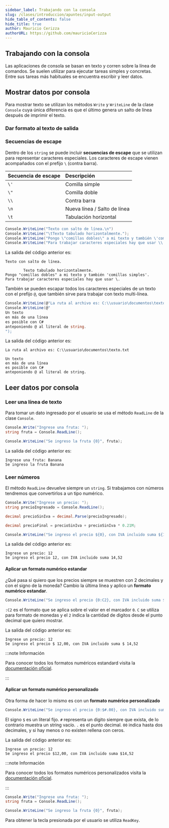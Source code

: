 ```yaml
---
sidebar_label: Trabajando con la consola
slug: /clases/introduccion/apuntes/input-output
hide_table_of_contents: false
hide_title: true
author: Mauricio Cerizza
authorURL: https://github.com/mauricioCerizza
---
```


## Trabajando con la consola
Las aplicaciones de consola se basan en texto y corren sobre la línea de comandos. Se suelen utilizar para ejecutar tareas simples y concretas. Entre sus tareas más habituales se encuentra escribir y leer datos. 

## Mostrar datos por consola
Para mostrar texto se utilizan los métodos `Write` y `WriteLine` de la clase `Console` cuya única diferencia es que el último genera un salto de línea después de imprimir el texto. 


### Dar formato al texto de salida


### Secuencias de escape
Dentro de los `string` se puede incluir **secuencias de escape** que se utilizan para representar caracteres especiales. Los caracteres de escape vienen acompañados con el prefijo `\` (contra barra).

| Secuencia de escape | Descripción                  |
| :------------------ | :--------------------------- |
| `\'`                | Comilla simple               |
| `\"`                | Comilla doble                |
| `\\`                | Contra barra                 |
| `\n`                | Nueva línea / Salto de línea |
| `\t`                | Tabulación horizontal        |

```csharp
Console.WriteLine("Texto con salto de línea.\n")
Console.WriteLine("\tTexto tabulado horizontalmente.");
Console.WriteLine("Pongo \"comillas dobles\" a mi texto y también \'comillas simples\'.");
Console.WriteLine("Para trabajar caracteres especiales hay que usar \\.");
```

La salida del código anterior es:

```
Texto con salto de línea.

        Texto tabulado horizontalmente.
Pongo "comillas dobles" a mi texto y también 'comillas simples'.
Para trabajar caracteres especiales hay que usar \.
```

También se pueden escapar todos los caracteres especiales de un texto con el prefijo `@`, que también sirve para trabajar con texto multi-línea.   

```csharp            
Console.WriteLine(@"La ruta al archivo es: C:\\usuario\documentos\texto.txt");
Console.WriteLine(@"
Un texto
en más de una línea
es posible con C#
anteponiendo @ al literal de string.
");
```

La salida del código anterior es:

```
La ruta al archivo es: C:\\usuario\documentos\texto.txt

Un texto
en más de una línea
es posible con C#
anteponiendo @ al literal de string.
```

## Leer datos por consola
### Leer una línea de texto
Para tomar un dato ingresado por el usuario se usa el método `ReadLine` de la clase `Console`. 

```csharp
Console.Write("Ingrese una fruta: ");
string fruta = Console.ReadLine();

Console.WriteLine("Se ingreso la fruta {0}", fruta);
```

La salida del código anterior es:

```
Ingrese una fruta: Banana
Se ingreso la fruta Banana
```

### Leer números
El método `ReadLine` devuelve siempre un `string`. Si trabajamos con números tendremos que convertirlos a un tipo numérico. 

```csharp
Console.Write("Ingrese un precio: ");
string precioIngresado = Console.ReadLine();

decimal precioSinIva = decimal.Parse(precioIngresado);

decimal precioFinal = precioSinIva + precioSinIva * 0.21M; 

Console.WriteLine("Se ingreso el precio ${0}, con IVA incluido suma ${1}", precioSinIva, precioFinal);
```

La salida del código anterior es:

```
Ingrese un precio: 12
Se ingreso el precio 12, con IVA incluido suma 14,52
```

#### Aplicar un formato numérico estandar
¿Qué pasa si quiero que los precios siempre se muestren con 2 decimales y con el signo de la moneda? Cambio la última línea y aplico un **formato numérico estandar**. 

```csharp
Console.WriteLine("Se ingreso el precio {0:C2}, con IVA incluido suma ${1:C2}", precioSinIva, precioFinal);
```

`:C2` es el formato que se aplica sobre el valor en el marcador `0`. `C` se utiliza para formato de monedas y el `2` indica la cantidad de digitos desde el punto decimal que quiero mostrar. 

La salida del código anterior es:

```
Ingrese un precio: 12
Se ingreso el precio $ 12,00, con IVA incluido suma $ 14,52
```

:::note Información

Para conocer todos los formatos numéricos estandard visita la [documentación oficial](https://docs.microsoft.com/en-us/dotnet/standard/base-types/standard-numeric-format-strings). 

:::

#### Aplicar un formato numérico personalizado
Otra forma de hacer lo mismo es con un **formato numérico personalizado** 

```csharp
Console.WriteLine("Se ingreso el precio {0:$#.00}, con IVA incluido suma ${1:$#.00}", precioSinIva, precioFinal);
```
El signo `$` es un literal fijo. `#` representa un digito siempre que exista, de lo contrario muestra un string vacío. `.` es el punto decimal. `00` indica hasta dos decimales, y si hay menos o no existen rellena con ceros. 

La salida del código anterior es:

```
Ingrese un precio: 12
Se ingreso el precio $12,00, con IVA incluido suma $14,52
```

:::note Información

Para conocer todos los formatos numéricos personalizados visita la [documentación oficial](https://docs.microsoft.com/en-us/dotnet/standard/base-types/custom-numeric-format-strings). 

:::


```csharp
Console.Write("Ingrese una fruta: ");
string fruta = Console.ReadLine();

Console.WriteLine("Se ingreso la fruta {0}", fruta);
```

Para obtener la tecla presionada por el usuario se utiliza `ReadKey`.


